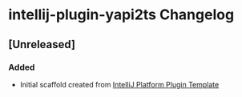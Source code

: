 <!-- Keep a Changelog guide -> https://keepachangelog.com -->

# intellij-plugin-yapi2ts Changelog

## [Unreleased]
### Added
- Initial scaffold created from [IntelliJ Platform Plugin Template](https://github.com/JetBrains/intellij-platform-plugin-template)

